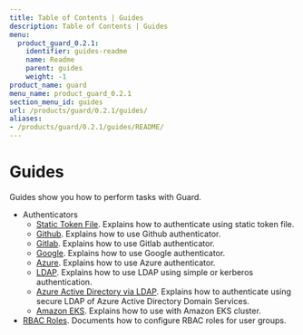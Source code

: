 ```yaml
---
title: Table of Contents | Guides
description: Table of Contents | Guides
menu:
  product_guard_0.2.1:
    identifier: guides-readme
    name: Readme
    parent: guides
    weight: -1
product_name: guard
menu_name: product_guard_0.2.1
section_menu_id: guides
url: /products/guard/0.2.1/guides/
aliases:
- /products/guard/0.2.1/guides/README/
---
```


# Guides

Guides show you how to perform tasks with Guard.

- Authenticators
  - [Static Token File](/products/guard/0.2.1/guides/authenticator/static_token_file). Explains how to authenticate using static token file.
  - [Github](/products/guard/0.2.1/guides/authenticator/github). Explains how to use Github authenticator.
  - [Gitlab](/products/guard/0.2.1/guides/authenticator/gitlab). Explains how to use Gitlab authenticator.
  - [Google](/products/guard/0.2.1/guides/authenticator/google). Explains how to use Google authenticator.
  - [Azure](/products/guard/0.2.1/guides/authenticator/azure). Explains how to use Azure authenticator.
  - [LDAP](/products/guard/0.2.1/guides/authenticator/ldap). Explains how to use LDAP using simple or kerberos authentication.
  - [Azure Active Directory via LDAP](/products/guard/0.2.1/guides/authenticator/ldap_azure). Explains how to authenticate using secure LDAP of Azure Active Directory Domain Services.
  - [Amazon EKS](/products/guard/0.2.1/guides/authenticator/aws_eks). Explains how to use with Amazon EKS cluster.
- [RBAC Roles](/products/guard/0.2.1/guides/rbac). Documents how to configure RBAC roles for user groups.

